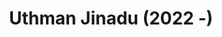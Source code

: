 ---
layout: page
title: Uthman Jinadu (2022 -)
description: Human-Computer Interaction (HCI), Machine Learning, Healthcare.
img: assets/img/uthman.jpg
importance: 1
category: Doctoral
---